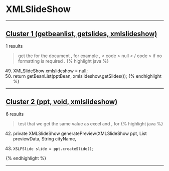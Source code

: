 # XMLSlideShow

***

## [Cluster 1 (getbeanlist, getslides, xmlslideshow)](./1)
1 results
> get the for the document , for example , < code > null < / code > if no formatting is required . 
{% highlight java %}
49. XMLSlideShow xmlslideshow = null;
54.   return getBeanList(pptBean, xmlslideshow.getSlides());
{% endhighlight %}

***

## [Cluster 2 (ppt, void, xmlslideshow)](./2)
6 results
> test that we get the same value as excel and , for 
{% highlight java %}
42. private XMLSlideShow generatePreview(XMLSlideShow ppt, List<PreviewReportingDocument> previewData, String cityName,
45.     XSLFSlide slide = ppt.createSlide();
{% endhighlight %}

***


